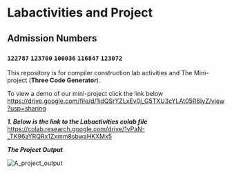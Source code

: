 # Labactivities and Project
## Admission Numbers  
### `122787` `123700` `100036` `116847` `123072`  

This repository is for compiler construction lab activities and The Mini-project (**Three Code Generator**). 

To view a demo of our mini-project click the link below
https://drive.google.com/file/d/1idQSrYZLxEv0j_G5TXU3cYLAt05R6IyZ/view?usp=sharing

***1. Below is the link to the Labactivities colab file***  
https://colab.research.google.com/drive/1vPaN-_TK96aYRQRx1Zxmm8sbwaHKXMx5

***The Project Output***

![A_project_output](https://user-images.githubusercontent.com/69866777/203799744-ed8df76e-f3a8-412a-9602-2539ba48825a.png)
